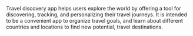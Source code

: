 Travel discovery app helps users explore the world by offering a tool for discovering, tracking, and personalizing their travel journeys. It is intended to be a convenient app to organize travel goals, and learn about different countries and locations to find new potential,
travel destinations.
